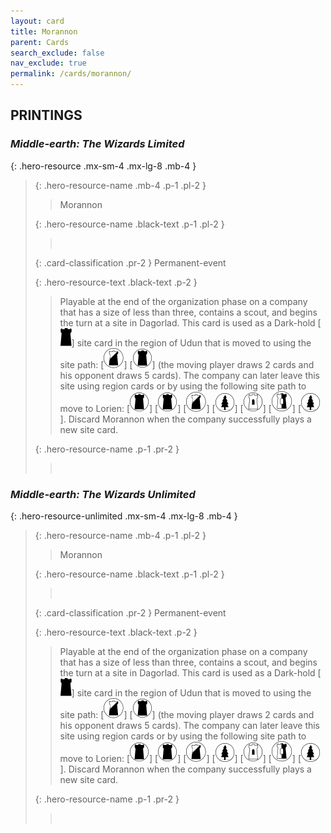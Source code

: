 ```yaml
---
layout: card
title: Morannon
parent: Cards
search_exclude: false
nav_exclude: true
permalink: /cards/morannon/
---
```


## PRINTINGS


### _Middle-earth: The Wizards Limited_

{: .hero-resource .mx-sm-4 .mx-lg-8 .mb-4 }
> {: .hero-resource-name .mb-4 .p-1 .pl-2 }
> > <div class="card-mp"></div>
> > <div class="card-name">Morannon</div>
>
> {: .hero-resource-name .black-text .p-1 .pl-2 }
> > &nbsp;
>
> {: .card-classification .pr-2 }
> Permanent-event
>
> {: .hero-resource-text .black-text .p-2 }
> > Playable at the end of the organization phase on a company that has a size of less than three, contains a scout, and begins the turn at a site in Dagorlad. This card is used as a Dark-hold \[![](/assets/images/dark-hold.svg)] site card in the region of Udun that is moved to using the site path: \[![](/assets/images/shadow-land.svg)] \[![](/assets/images/dark-domain.svg)] (the moving player draws 2 cards and his opponent draws 5 cards). The company can later leave this site using region cards or by using the following site path to move to Lorien: \[![](/assets/images/dark-domain.svg)] \[![](/assets/images/dark-domain.svg)] \[![](/assets/images/shadow-land.svg)] \[![](/assets/images/wilderness.svg)] \[![](/assets/images/free-domain.svg)] \[![](/assets/images/border-land.svg)] \[![](/assets/images/wilderness.svg)]. Discard Morannon when the company successfully plays a new site card. 
> 
> {: .hero-resource-name .p-1 .pr-2 }
> > <div class="card-shield"></div>
> > <div class="card-corruption">&nbsp;</div>

### _Middle-earth: The Wizards Unlimited_

{: .hero-resource-unlimited .mx-sm-4 .mx-lg-8 .mb-4 }
> {: .hero-resource-name .mb-4 .p-1 .pl-2 }
> > <div class="card-mp"></div>
> > <div class="card-name">Morannon</div>
>
> {: .hero-resource-name .black-text .p-1 .pl-2 }
> > &nbsp;
>
> {: .card-classification .pr-2 }
> Permanent-event
>
> {: .hero-resource-text .black-text .p-2 }
> > Playable at the end of the organization phase on a company that has a size of less than three, contains a scout, and begins the turn at a site in Dagorlad. This card is used as a Dark-hold \[![](/assets/images/dark-hold.svg)] site card in the region of Udun that is moved to using the site path: \[![](/assets/images/shadow-land.svg)] \[![](/assets/images/dark-domain.svg)] (the moving player draws 2 cards and his opponent draws 5 cards). The company can later leave this site using region cards or by using the following site path to move to Lorien: \[![](/assets/images/dark-domain.svg)] \[![](/assets/images/dark-domain.svg)] \[![](/assets/images/shadow-land.svg)] \[![](/assets/images/wilderness.svg)] \[![](/assets/images/free-domain.svg)] \[![](/assets/images/border-land.svg)] \[![](/assets/images/wilderness.svg)]. Discard Morannon when the company successfully plays a new site card. 
> 
> {: .hero-resource-name .p-1 .pr-2 }
> > <div class="card-shield"></div>
> > <div class="card-corruption">&nbsp;</div>
